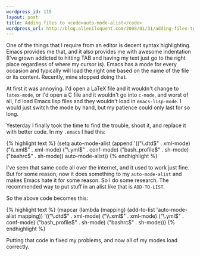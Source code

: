 ```yaml
--- 
wordpress_id: 119
layout: post
title: Adding files to <code>auto-mode-alist</code>
wordpress_url: http://blog.alieniloquent.com/2008/01/31/adding-files-to-auto-mode-alist/
---
```

One of the things that I require from an editor is decent syntax highlighting. Emacs provides me that, and it also provides me with awesome indentation (I've grown addicted to hitting TAB and having my text just go to the right place regardless of where my cursor is). Emacs has a mode for every occasion and typically will load the right one based on the name of the file or its content. Recently, mine stopped doing that.

At first it was annoying. I'd open a LaTeX file and it wouldn't change to <code>latex-mode</code>, or I'd open a C file and it wouldn't go into <code>c-mode</code>, and worst of all, I'd load Emacs lisp files and they wouldn't load in <code>emacs-lisp-mode</code>. I would just switch the mode by hand, but my patience could only last for so long.

Yesterday I finally took the time to find the trouble, shoot it, and replace it with better code. In my <code>.emacs</code> I had this:

{% highlight text %}
(setq auto-mode-alist
      (append
        '(("\\.dtd$" . xml-mode)
          ("\\.xml$" . xml-mode)
          ("\\.yml$" . conf-mode)
          ("bash_profile$" . sh-mode)
          ("bashrc$" . sh-mode))
        auto-mode-alist))
{% endhighlight %}

I've seen that same code all over the internet, and it used to work just fine. But for some reason, now it does something to my <code>auto-mode-alist</code> and makes Emacs hate it for some reason. So I do some research. The recommended way to put stuff in an alist like that is <code>ADD-TO-LIST</code>.  

So the above code becomes this:

{% highlight text %}
(mapcar (lambda (mapping) (add-to-list 'auto-mode-alist mapping))
        '(("\\.dtd$" . xml-mode)
          ("\\.xml$" . xml-mode)
          ("\\.yml$" . conf-mode)
          ("bash_profile$" . sh-mode)
          ("bashrc$" . sh-mode)))
{% endhighlight %}

Putting that code in fixed my problems, and now all of my modes load correctly.
